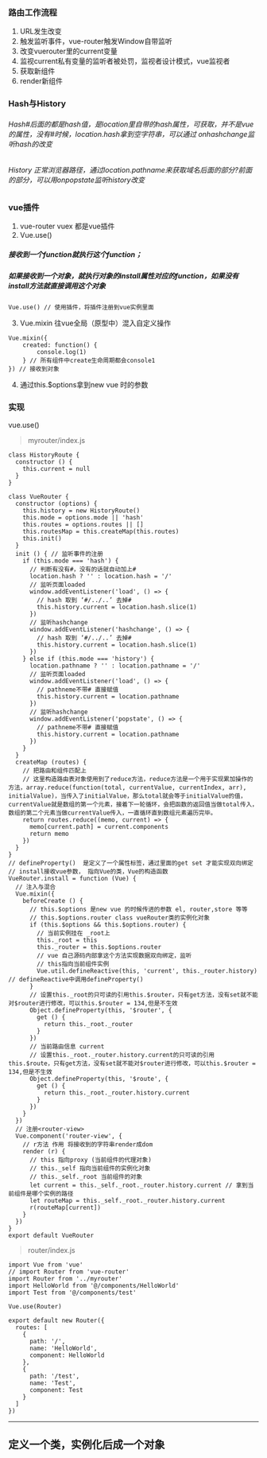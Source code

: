 ### 路由工作流程
1. URL发生改变
2. 触发监听事件，vue-router触发Window自带监听
3. 改变vuerouter里的current变量
4. 监视current私有变量的监听者被处罚，监视者设计模式，vue监视者
5. 获取新组件
6. render新组件
### Hash与History
######  Hash#后面的都是hash值，是location里自带的hash属性，可获取，并不是vue 的属性，没有#时候，location.hash拿到空字符串，可以通过 onhashchange监听hash的改变

###### History 正常浏览器路径，通过location.pathname来获取域名后面的部分?前面的部分，可以用onpopstate监听history改变

### vue插件
1. vue-router vuex 都是vue插件
2. Vue.use() 
##### 接收到一个function就执行这个function；
##### 如果接收到一个对象，就执行对象的install属性对应的function，如果没有install方法就直接调用这个对象
```
Vue.use() // 使用插件，将插件注册到vue实例里面
```
3. Vue.mixin 往vue全局（原型中）混入自定义操作

```
Vue.mixin({
    created: function() {
        console.log(1)
    } // 所有组件中create生命周期都会console1
}) // 接收到对象
```
4. 通过this.$options拿到new vue 时的参数

### 实现
vue.use()

> myrouter/index.js

```
class HistoryRoute {
  constructor () {
    this.current = null
  }
}

class VueRouter {
  constructor (options) {
    this.history = new HistoryRoute()
    this.mode = options.mode || 'hash'
    this.routes = options.routes || []
    this.routesMap = this.createMap(this.routes)
    this.init()
  }
  init () { // 监听事件的注册
    if (this.mode === 'hash') {
      // 判断有没有#，没有的话就自动加上#
      location.hash ? '' : location.hash = '/'
      // 监听页面loaded
      window.addEventListener('load', () => {
        // hash 取到 ‘#/../..’ 去掉#
        this.history.current = location.hash.slice(1)
      })
      // 监听hashchange
      window.addEventListener('hashchange', () => {
        // hash 取到 ‘#/../..’ 去掉#
        this.history.current = location.hash.slice(1)
      })
    } else if (this.mode === 'history') {
      location.pathname ? '' : location.pathname = '/'
      // 监听页面loaded
      window.addEventListener('load', () => {
        // pathneme不带# 直接赋值
        this.history.current = location.pathname
      })
      // 监听hashchange
      window.addEventListener('popstate', () => {
        // pathneme不带# 直接赋值
        this.history.current = location.pathname
      })
    }
  }
  createMap (routes) {
    // 把路由和组件匹配上
    // 这里构造路由表对象使用到了reduce方法，reduce方法是一个用于实现累加操作的方法，array.reduce(function(total, currentValue, currentIndex, arr), initialValue)，当传入了initialValue，那么total就会等于initialValue的值，currentValue就是数组的第一个元素，接着下一轮循环，会把函数的返回值当做total传入，数组的第二个元素当做currentValue传入，一直循环直到数组元素遍历完毕。
    return routes.reduce((memo, current) => {
      memo[current.path] = current.components
      return memo
    })
  }
}
// defineProperty()  是定义了一个属性标签，通过里面的get set 才能实现双向绑定
// install接收vue参数， 指向Vue的类，Vue的构造函数
VueRouter.install = function (Vue) {
  // 注入与混合
  Vue.mixin({
    beforeCreate () {
      // this.$options 是new vue 的时候传进的参数 el, router,store 等等
      // this.$options.router class vueRouter类的实例化对象
      if (this.$options && this.$options.router) {
        // 当前实例挂在 _root上
        this._root = this
        this._router = this.$options.router
        // vue 自己源码内部拿这个方法实现数据双向绑定，监听
        // this指向当前组件实例
        Vue.util.defineReactive(this, 'current', this._router.history) // defineReactive中调用defineProperty()
      }
      // 设置this._root的只可读的引用this.$router，只有get方法，没有set就不能对$router进行修改，可以this.$router = 134,但是不生效
      Object.defineProperty(this, '$router', {
        get () {
          return this._root._router
        }
      })
      // 当前路由信息 current
      // 设置this._root._router.history.current的只可读的引用this.$route，只有get方法，没有set就不能对$router进行修改，可以this.$router = 134,但是不生效
      Object.defineProperty(this, '$route', {
        get () {
          return this._root._router.history.current
        }
      })
    }
  })
  // 注册<router-view>
  Vue.component('router-view', {
    // r方法 作用 将接收到的字符串render成dom
    render (r) {
      // this 指向proxy (当前组件的代理对象)
      // this._self 指向当前组件的实例化对象
      // this._self._root 当前组件的对象
      let current = this._self._root._router.history.current // 拿到当前组件是哪个实例的路径
      let routeMap = this._self._root._router.history.current
      r(routeMap[current])
    }
  })
}
export default VueRouter

```
> router/index.js

```
import Vue from 'vue'
// import Router from 'vue-router'
import Router from '../myrouter'
import HelloWorld from '@/components/HelloWorld'
import Test from '@/components/test'

Vue.use(Router)

export default new Router({
  routes: [
    {
      path: '/',
      name: 'HelloWorld',
      component: HelloWorld
    },
    {
      path: '/test',
      name: 'Test',
      component: Test
    }
  ]
})
```


---
## 定义一个类，实例化后成一个对象
